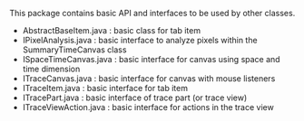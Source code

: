 This package contains basic API and interfaces to be used by other classes.

- AbstractBaseItem.java : basic class for tab item
- IPixelAnalysis.java   : basic interface to analyze pixels within the SummaryTimeCanvas class
- ISpaceTimeCanvas.java : basic interface for canvas using space and time dimension
- ITraceCanvas.java     : basic interface for canvas with mouse listeners
- ITraceItem.java       : basic interface for tab item
- ITracePart.java       : basic interface of trace part (or trace view)
- ITraceViewAction.java : basic interface for actions in the trace view